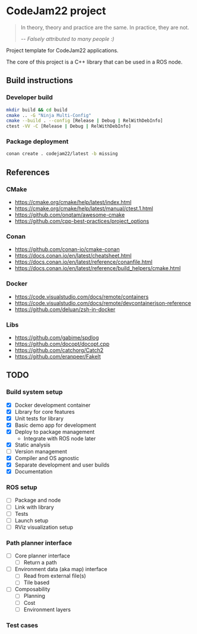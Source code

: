 # CodeJam22 project
> In theory, theory and practice are the same.
> In practice, they are not.
>
> -- <cite>Falsely attributed to many people :)</cite>

Project template for CodeJam22 applications.

The core of this project is a C++ library that can be used in a ROS node.

## Build instructions

### Developer build
```sh
mkdir build && cd build
cmake .. -G "Ninja Multi-Config"
cmake --build . --config [Release | Debug | RelWithDebInfo]
ctest -VV -C [Release | Debug | RelWithDebInfo]
```

### Package deployment
```sh
conan create . codejam22/latest -b missing
```

## References
### CMake
* https://cmake.org/cmake/help/latest/index.html
* https://cmake.org/cmake/help/latest/manual/ctest.1.html
* https://github.com/onqtam/awesome-cmake
* https://github.com/cpp-best-practices/project_options

### Conan
* https://github.com/conan-io/cmake-conan
* https://docs.conan.io/en/latest/cheatsheet.html
* https://docs.conan.io/en/latest/reference/conanfile.html
* https://docs.conan.io/en/latest/reference/build_helpers/cmake.html

### Docker
* https://code.visualstudio.com/docs/remote/containers
* https://code.visualstudio.com/docs/remote/devcontainerjson-reference
* https://github.com/deluan/zsh-in-docker

### Libs
* https://github.com/gabime/spdlog
* https://github.com/docopt/docopt.cpp
* https://github.com/catchorg/Catch2
* https://github.com/eranpeer/FakeIt

## TODO

### Build system setup
- [x] Docker development container
- [x] Library for core features
- [x] Unit tests for library
- [x] Basic demo app for development
- [x] Deploy to package management
  - Integrate with ROS node later
- [x] Static analysis
- [ ] Version management
- [x] Compiler and OS agnostic
- [x] Separate development and user builds
- [x] Documentation

### ROS setup
- [ ] Package and node
- [ ] Link with library
- [ ] Tests
- [ ] Launch setup
- [ ] RViz visualization setup

### Path planner interface
- [ ] Core planner interface
  - [ ] Return a path
- [ ] Environment data (aka map) interface
  - [ ] Read from external file(s)
  - [ ] Tile based
- [ ] Composability
  - [ ] Planning
  - [ ] Cost
  - [ ] Environment layers

### Test cases
